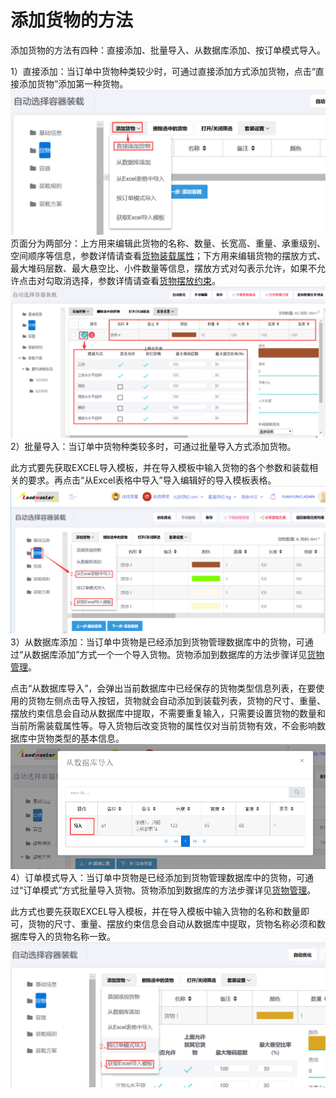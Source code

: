 # 添加货物的方法

添加货物的方法有四种：直接添加、批量导入、从数据库添加、按订单模式导入。

1）直接添加：当订单中货物种类较少时，可通过直接添加方式添加货物，点击“直接添加货物”添加第一种货物。![](/assets/kk.png)页面分为两部分：上方用来编辑此货物的名称、数量、长宽高、重量、承重级别、空间顺序等信息，参数详情请查看[货物装载属性](https://doc.zhuangxiang.com/gong-neng-jie-shao/zhuang-zai-fang-an-she-ji-jie-mian/huo-wu/huo-wu-zhuang-zai-shu-xing.html)；下方用来编辑货物的摆放方式、最大堆码层数、最大悬空比、小件数量等信息，摆放方式对勾表示允许，如果不允许点击对勾取消选择，参数详情请查看[货物摆放约束](https://doc.zhuangxiang.com/gong-neng-jie-shao/zhuang-zai-fang-an-she-ji-jie-mian/huo-wu/huo-wu-bai-fang-fang-shi.html)。![](/assets/ll.png)2）批量导入：当订单中货物种类较多时，可通过批量导入方式添加货物。

此方式要先获取EXCEL导入模板，并在导入模板中输入货物的各个参数和装载相关的要求。再点击“从Excel表格中导入”导入编辑好的导入模板表格。![](/assets/ncn)3）从数据库添加：当订单中货物是已经添加到货物管理数据库中的货物，可通过“从数据库添加”方式一个一个导入货物。货物添加到数据库的方法步骤详见[货物管理](https://doc.zhuangxiang.com/wu-3001-huo-wu-guan-li.html)。

点击“从数据库导入”，会弹出当前数据库中已经保存的货物类型信息列表，在要使用的货物左侧点击导入按钮，货物就会自动添加到装载列表，货物的尺寸、重量、摆放约束信息会自动从数据库中提取，不需要重复输入，只需要设置货物的数量和当前所需装载属性等。导入货物后改变货物的属性仅对当前货物有效，不会影响数据库中货物类型的基本信息。![](/assets/16.png)4）订单模式导入：当订单中货物是已经添加到货物管理数据库中的货物，可通过“订单模式”方式批量导入货物。货物添加到数据库的方法步骤详见[货物管理](https://doc.zhuangxiang.com/wu-3001-huo-wu-guan-li.html)。

此方式也要先获取EXCEL导入模板，并在导入模板中输入货物的名称和数量即可，货物的尺寸、重量、摆放约束信息会自动从数据库中提取，货物名称必须和数据库导入的货物名称一致。![](/assets/mm.png)

